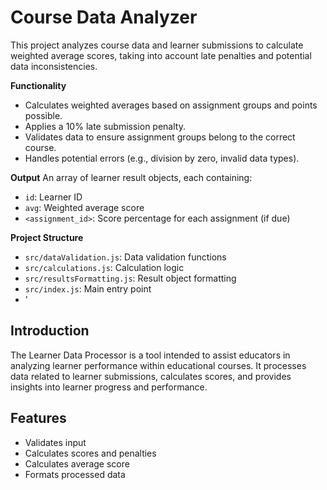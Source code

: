 # Course Data Analyzer

This project analyzes course data and learner submissions to calculate weighted average scores, taking into account late penalties and potential data inconsistencies.

**Functionality**

- Calculates weighted averages based on assignment groups and points possible.
- Applies a 10% late submission penalty.
- Validates data to ensure assignment groups belong to the correct course.
- Handles potential errors (e.g., division by zero, invalid data types).

**Output**
An array of learner result objects, each containing:

- `id`: Learner ID
- `avg`: Weighted average score
- `<assignment_id>`: Score percentage for each assignment (if due)

**Project Structure**

- `src/dataValidation.js`: Data validation functions
- `src/calculations.js`: Calculation logic
- `src/resultsFormatting.js`: Result object formatting
- `src/index.js`: Main entry point
- '

## Introduction

The Learner Data Processor is a tool intended to assist educators in analyzing learner performance within educational courses. It processes data related to learner submissions, calculates scores, and provides insights into learner progress and performance.

## Features

- Validates input
- Calculates scores and penalties
- Calculates average score
- Formats processed data

